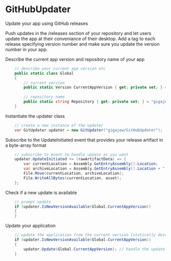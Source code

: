 # GitHubUpdater
Update your app using GitHub releases

Push updates in the /releases section of your repository and let users update the app at their conveniance of their desktop. Add a tag to each release specifying version number and make sure you update the version number in your app.

Describe the current app version and repository name of your app
```c#
	// describe your current app version etc
    public static class Global
    {
		// current version
        public static Version CurrentAppVersion { get; private set; } = new Version(1, 4);
		
		// repository name
        public static string Repository { get; private set; } = "gigajew/GitHubUpdater";
    }
```

Instantiate the updater class
```c#
	// create a new instance of the updater
	var GitUpdater updater = new GitUpdater("gigajew/GitHubUpdater");
```

Subscribe to the UpdateInitiated event that provides your release artifact in a byte-array format
```c#
	// subscribe to event to handle update as you want
	updater.UpdateInitiated += (rawArtifactData) => {
		var currentLocation = Assembly.GetEntryAssembly().Location;
		var archiveLocation = Assembly.GetEntryAssembly().Location + ".old";
		File.Move(currentLocation, archiveLocation);
		File.WriteAllBytes(currentLocation, asset);
	};
```

Check if a new update is available
```c#
	// prompt update
	if (updater.IsNewVersionAvailable(Global.CurrentAppVersion))
	{
	}
```

Update your application
```c#
	// update the application from the current version (statically described in your application)
	if (updater.IsNewVersionAvailable(Global.CurrentAppVersion))
	{
		updater.Update(Global.CurrentAppVersion); // handle the update artifact as you will with the event you subscribed to
	}
```